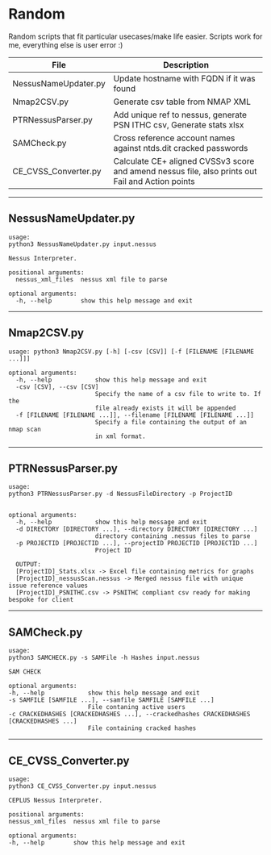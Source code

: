 # Random
Random scripts that fit particular usecases/make life easier. Scripts work for me, everything else is user error :)

|File   	|Description   	|
|---	|---	|
|NessusNameUpdater.py| Update hostname with FQDN if it was found|
|Nmap2CSV.py|Generate csv table from NMAP XML|
|PTRNessusParser.py|Add unique ref to nessus, generate PSN ITHC csv, Generate stats xlsx|
|SAMCheck.py| Cross reference account names against ntds.dit cracked passwords|
|CE_CVSS_Converter.py| Calculate CE+ aligned CVSSv3 score and amend nessus file, also prints out Fail and Action points|


---
## NessusNameUpdater.py

```
usage:
python3 NessusNameUpdater.py input.nessus

Nessus Interpreter.

positional arguments:
  nessus_xml_files  nessus xml file to parse

optional arguments:
  -h, --help        show this help message and exit
  ```
 ---
## Nmap2CSV.py
```
usage: python3 Nmap2CSV.py [-h] [-csv [CSV]] [-f [FILENAME [FILENAME ...]]]

optional arguments:
  -h, --help            show this help message and exit
  -csv [CSV], --csv [CSV]
                        Specify the name of a csv file to write to. If the
                        file already exists it will be appended
  -f [FILENAME [FILENAME ...]], --filename [FILENAME [FILENAME ...]]
                        Specify a file containing the output of an nmap scan
                        in xml format.
 ```
 ---
 ## PTRNessusParser.py

```
usage:
python3 PTRNessusParser.py -d NessusFileDirectory -p ProjectID


optional arguments:
  -h, --help            show this help message and exit
  -d DIRECTORY [DIRECTORY ...], --directory DIRECTORY [DIRECTORY ...]
                        directory containing .nessus files to parse
  -p PROJECTID [PROJECTID ...], --projectID PROJECTID [PROJECTID ...]
                        Project ID
                        
  OUTPUT:
  [ProjectID]_Stats.xlsx -> Excel file containing metrics for graphs
  [ProjectID]_nessusScan.nessus -> Merged nessus file with unique issue reference values
  [ProjectID]_PSNITHC.csv -> PSNITHC compliant csv ready for making bespoke for client
  ```
  ---
  ## SAMCheck.py
  
  ```
  usage:
python3 SAMCHECK.py -s SAMFile -h Hashes input.nessus

SAM CHECK

optional arguments:
  -h, --help            show this help message and exit
  -s SAMFILE [SAMFILE ...], --samfile SAMFILE [SAMFILE ...]
                        File contaning active users
  -c CRACKEDHASHES [CRACKEDHASHES ...], --crackedhashes CRACKEDHASHES [CRACKEDHASHES ...]
                        File containing cracked hashes
  ```
  ---
  
  ## CE_CVSS_Converter.py
  ```
  usage:
python3 CE_CVSS_Converter.py input.nessus

CEPLUS Nessus Interpreter.

positional arguments:
  nessus_xml_files  nessus xml file to parse

optional arguments:
  -h, --help        show this help message and exit
  ```
